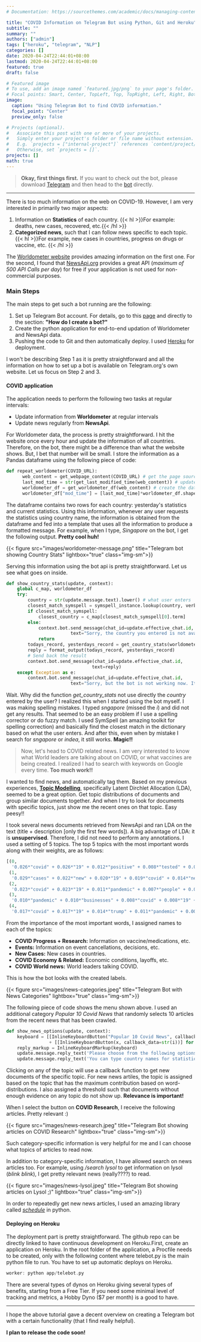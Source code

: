 ```yaml
---
# Documentation: https://sourcethemes.com/academic/docs/managing-content/

title: "COVID Information on Telegram Bot using Python, Git and Heroku"
subtitle: ""
summary: ""
authors: ["admin"]
tags: ["heroku", "telegram", "NLP"]
categories: []
date: 2020-04-24T22:44:01+08:00
lastmod: 2020-04-24T22:44:01+08:00
featured: true
draft: false

# Featured image
# To use, add an image named `featured.jpg/png` to your page's folder.
# Focal points: Smart, Center, TopLeft, Top, TopRight, Left, Right, BottomLeft, Bottom, BottomRight.
image:
  caption: "Using Telegram Bot to find COVID information."
  focal_point: "Center"
  preview_only: false

# Projects (optional).
#   Associate this post with one or more of your projects.
#   Simply enter your project's folder or file name without extension.
#   E.g. `projects = ["internal-project"]` references `content/project/deep-learning/index.md`.
#   Otherwise, set `projects = []`.
projects: []
math: true
---
```


> **Okay, first things first.** If you want to check out the bot, please download [Telegram](https://telegram.org/) and then head to the [bot](https://t.me/covid_newsman_bot) directly.

*************

There is too much information on the web on COVID-19. However, I am very interested in primarily two major aspects:

1. Information on **Statistics** of each country. {{< hl >}}For example: deaths, new cases, recovered, etc.{{< /hl >}}
2. **Categorized news**, such that I can follow news specific to each topic. {{< hl >}}For example, new cases in countries, progress on drugs or vaccine, etc. {{< /hl >}}

The [Worldometer website](https://www.worldometers.info/coronavirus/#countries) provides amazing information on the first one. For the second, I found that [NewsApi.org](https://newsapi.org/) provides a great API (_maximum of 500 API Calls per day_) for free if your application is not used for non-commercial purposes.

### Main Steps ###

The main steps to get such a bot running are the following:

1. Set up Telegram Bot account. For details, go to this [page](https://core.telegram.org/bots) and directly to the section: **"How do I create a bot?"**
2. Create the python application for end-to-end updation of Worldometer and NewsApi data.
3. Pushing the code to Git and then automatically deploy. I used [Heroku](https://dashboard.heroku.com/) for deployment. 

I won't be describing Step 1 as it is pretty straightforward and all the information on how to set up a bot is available on Telegram.org's own website.
Let us focus on Step 2 and 3.

#### COVID application ####

The application needs to perform the following two tasks at regular intervals:

* Update information from **Worldometer** at regular intervals
* Update news regularly from **NewsApi**.

For Worldometer data, the process is pretty straightforward. I hit the website once every hour and update the information of all countries. Therefore, on the bot, there might be a difference than what the website shows. But, I bet that number will be small. I store the information as a Pandas dataframe using the following piece of code:

```python
def repeat_worldometer(COVID_URL):
      web_content = get_webpage_content(COVID_URL) # get the page source
      last_mod_time = str(get_last_modified_time(web_content)) # update when it was created last.
      worldometer_df = get_worldometer_df(web_content) # create the dataframe
      worldometer_df["mod_time"] = [last_mod_time]*worldometer_df.shape[0]
```

The dataframe contains two rows for each country: yesterday's statistics and current statistics.
Using this information, whenever any user requests the statistics using country name, the information is obtained from the dataframe and fed into a template that uses all the information to produce a formatted message. For example, when I type, _Singapore_ on the bot, I get the following output. **Pretty cool huh!**

{{< figure src="images/worldometer-message.png" title="Telegram bot showing Country Stats" lightbox="true" class="img-sm">}}

Serving this information using the bot api is pretty straightforward. Let us see what goes on inside.

```python
def show_country_stats(update, context):
    global c_map, worldometer_df
    try:
        country = str(update.message.text).lower() # what user enters
        closest_match_symspell = symspell_instance.lookup(country, verbosity=Verbosity.CLOSEST)
        if closest_match_symspell:
            closest_country = c_map[closest_match_symspell[0].term]
        else:
            context.bot.send_message(chat_id=update.effective_chat.id,
                        text="Sorry, the country you entered is not available:" + str(country))
            return
        todays_record, yesterdays_record = get_country_stats(worldometer_df, closest_country)
        reply = format_output(todays_record, yesterdays_record)
        # Send back the result
        context.bot.send_message(chat_id=update.effective_chat.id,
                                text=reply)
    except Exception as e:
        context.bot.send_message(chat_id=update.effective_chat.id,
                        text="Sorry, but the bot is not working now. It will be up and running soon...")
```

Wait. Why did the function _get_country_stats_ not use directly the _country_ entered by the user? I realized this when I started using the bot myself. I was making spelling mistakes. I typed _sngapore_ (missed the $i$) and did not get any results. That seemed to be an easy problem if I use a spelling corrector or do fuzzy match. I used SymSpell (an amazing toolkit for spelling correction) and basically find the closest match in the dictionary based on what the user enters. And after this, even when by mistake I search for _sngapore_ or _indea_, it still works. **Magic!!**

> Now, let's head to COVID related news. I am very interested to know what World leaders are talking about on COVID, or what vaccines are being created. I realized I had to search with keywords on Google every time. **Too much work!!**

I wanted to find news, and automatically tag them. Based on my previous experiences, [**Topic Modelling**](https://monkeylearn.com/blog/introduction-to-topic-modeling/), specifically Latent Dirchlet Allocation (LDA), seemed to be a great option. Get topic distributions of documents and group similar documents together. And when I try to look for documents with specific topics, just show me the recent ones on that topic. Easy peesy!!

I took several news documents retrieved from NewsApi and ran LDA on the text (title + description [only the first few words]). A big advantage of LDA: it is **unsupervised**. Therefore, I did not need to perform any annotations. I used a setting of 5 topics. The top 5 topics with the most important words along with their weights, are as follows:

```python
[(0,
  '0.026*"covid" + 0.026*"19" + 0.012*"positive" + 0.008*"tested" + 0.007*"test" + 0.006*"testing" + 0.006*"tests" + 0.006*"new" + 0.005*"cruise" + 0.005*"said"'),
 (1,
  '0.029*"cases" + 0.022*"new" + 0.020*"19" + 0.019*"covid" + 0.014*"news" + 0.009*"health" + 0.008*"positive" + 0.008*"death" + 0.008*"deaths" + 0.008*"state"'),
 (2,
  '0.023*"covid" + 0.023*"19" + 0.011*"pandemic" + 0.007*"people" + 0.006*"home" + 0.006*"help" + 0.006*"outbreak" + 0.006*"amid" + 0.004*"crisis" + 0.004*"fight"'),
 (3,
  '0.010*"pandemic" + 0.010*"businesses" + 0.008*"covid" + 0.008*"19" + 0.007*"amid" + 0.007*"business" + 0.007*"outbreak" + 0.006*"trump" + 0.006*"said" + 0.005*"relief"'),
 (4,
  '0.017*"covid" + 0.017*"19" + 0.014*"trump" + 0.011*"pandemic" + 0.009*"news" + 0.008*"outbreak" + 0.007*"spread" + 0.007*"world" + 0.006*"president" + 0.006*"health"')]
  ```

From the importance of the most important words, I assigned names to each of the topics:

* **COVID Progress + Research:** Information on vaccine/medications, etc.
* **Events:** Information on event cancellations, decisions, etc.
* **New Cases:** New cases in countries.
* **COVID Economy & Related:** Economic conditions, layoffs, etc.
* **COVID World news:** World leaders talking COVID.

This is how the bot looks with the created labels.

{{< figure src="images/news-categories.jpeg" title="Telegram Bot with News Categories" lightbox="true" class="img-sm">}}

The following piece of code shows the menu shown above. I used an additional category _Popular 10 Covid News_ that randomly selects 10 articles from the recent news that has been crawled.

```python
def show_news_options(update, context):
    keyboard = [[InlineKeyboardButton("Popular 10 Covid News", callback_data='-1')]] \
                + [[InlineKeyboardButton(x, callback_data=str(i))] for i, x in enumerate(news_topics)]
    reply_markup = InlineKeyboardMarkup(keyboard)
    update.message.reply_text('Please choose from the following options:', reply_markup=reply_markup)
    update.message.reply_text('You can type country names for statistics if you are interested in Worldometer statistics instead. For example: usa, india, etc. Type /start anytime to see main menu')
```

Clicking on any of the topic will use a callback function to get new documents of the specific topic. For new news artiles, the topic is assigned based on the topic that has the maximum contribution based on word-distributions. I also assigned a threshold such that documents without enough evidence on any topic do not show up. **Relevance is important!**

When I select the button on **COVID Research**, I receive the following articles. Pretty relevant :)

{{< figure src="images/news-research.jpeg" title="Telegram Bot showing articles on COVID Research" lightbox="true" class="img-sm">}}

Such category-specific information is very helpful for me and I can choose what topics of articles to read now.

In addition to category-specific information, I have allowed search on news articles too. For example, using _/search lysol_ to get information on lysol (*blink blink*), I get pretty relevant news (really????) to read.

{{< figure src="images/news-lysol.jpeg" title="Telegram Bot showing articles on Lysol ;)" lightbox="true" class="img-sm">}}

In order to repeatedly get new news articles, I used an amazing library called [_schedule_](https://pypi.org/project/schedule/) in python.

#### Deploying on Heroku ####

The deployment part is pretty straightforward. The github repo can be directly linked to have continuous development on Heroku.First, create an application on Heroku. In the root folder of the application, a Procfile needs to be created, only with the following content where telebot.py is the main python file to run. You have to set up automatic deploys on Heroku.

```c++
worker: python app/telebot.py
```

There are several types of dynos on Heroku giving several types of benefits, starting from a Free Tier. If you need some minimal level of tracking and metrics, a Hobby Dyno ($7 per month) is a good to have.

*********

I hope the above tutorial gave a decent overview on creating a Telegram bot with a certain functionality (that I find really helpful).

**I plan to release the code soon!**